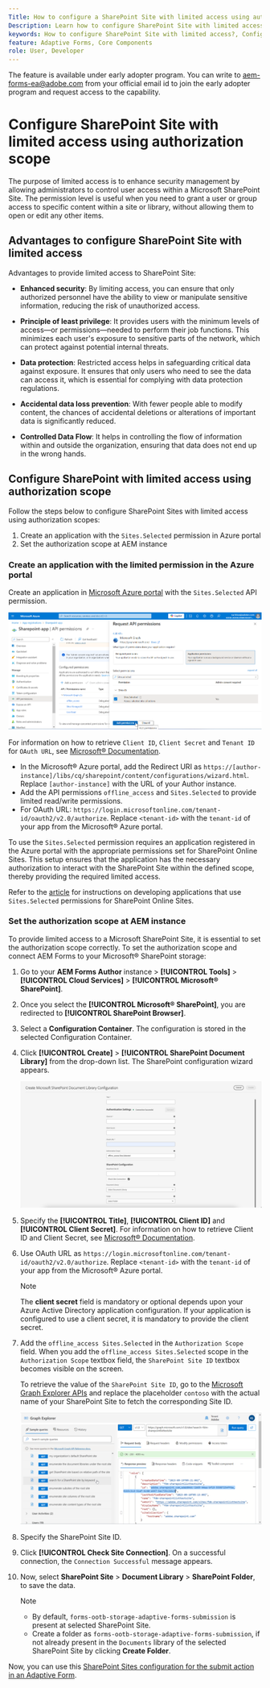 ```yaml
---
Title: How to configure a SharePoint Site with limited access using authorization scope?
Description: Learn how to configure SharePoint Site with limited access using the authorization scope.
keywords: How to configure SharePoint Site with limited access?, Configure SharePoint with limited access, Using authorization scope to limit access for SharePoint Site.
feature: Adaptive Forms, Core Components
role: User, Developer
---
```


<span class="preview"> The feature is available under early adopter program. You can write to aem-forms-ea@adobe.com from your official email id to join the early adopter program and request access to the capability. </span>

# Configure SharePoint Site with limited access using authorization scope

The purpose of limited access is to enhance security management by allowing administrators to control user access within a Microsoft SharePoint Site. The permission level is useful when you need to grant a user or group access to specific content within a site or library, without allowing them to open or edit any other items. 

## Advantages to configure SharePoint Site with limited access 
Advantages to provide limited access to SharePoint Site:

* **Enhanced security**: By limiting access, you can ensure that only authorized personnel have the ability to view or manipulate sensitive information, reducing the risk of unauthorized access.

* **Principle of least privilege**: It provides users with the minimum levels of access—or permissions—needed to perform their job functions. This minimizes each user's exposure to sensitive parts of the network, which can protect against potential internal threats.

* **Data protection**: Restricted access helps in safeguarding critical data against exposure. It ensures that only users who need to see the data can access it, which is essential for complying with data protection regulations.

* **Accidental data loss prevention**: With fewer people able to modify content, the chances of accidental deletions or alterations of important data is significantly reduced.

* **Controlled Data Flow**: It helps in controlling the flow of information within and outside the organization, ensuring that data does not end up in the wrong hands.

## Configure SharePoint with limited access using authorization scope

Follow the steps below to configure SharePoint Sites with limited access using authorization scopes:

1. Create an application with the `Sites.Selected` permission in Azure portal
1. Set the authorization scope at AEM instance


### Create an application with the limited permission in the Azure portal

Create an application in [Microsoft Azure portal](https://portal.azure.com/#home) with the `Sites.Selected` API permission. 

![SharePoint Selected Site](/help/forms/assets/sharepoint-selected-site.png)

For information on how to retrieve `Client ID`, `Client Secret` and `Tenant ID` for `OAuth URL`, see [Microsoft&reg; Documentation](https://learn.microsoft.com/en-us/graph/auth-register-app-v2).
* In the Microsoft&reg; Azure portal, add the Redirect URI as `https://[author-instance]/libs/cq/sharepoint/content/configurations/wizard.html`. Replace `[author-instance]` with the URL of your Author instance.
* Add the API permissions `offline_access` and `Sites.Selected` to provide limited read/write permissions.
* For OAuth URL: `https://login.microsoftonline.com/tenant-id/oauth2/v2.0/authorize`. Replace `<tenant-id>` with the `tenant-id` of your app from the Microsoft&reg; Azure portal.

To use the `Sites.Selected` permission requires an application registered in the Azure portal with the appropriate permissions set for SharePoint Online Sites. This setup ensures that the application has the necessary authorization to interact with the SharePoint Site within the defined scope, thereby providing the required limited access. 
    
Refer to the [article](https://techcommunity.microsoft.com/t5/microsoft-sharepoint-blog/develop-applications-that-use-sites-selected-permissions-for-spo/ba-p/3790476) for instructions on developing applications that use `Sites.Selected` permissions for SharePoint Online Sites.

### Set the authorization scope at AEM instance

To provide limited access to a Microsoft SharePoint Site, it is essential to set the authorization scope correctly. To set the authorization scope and connect AEM Forms to your Microsoft&reg; SharePoint storage:

1. Go to your **AEM Forms Author** instance > **[!UICONTROL Tools]** > **[!UICONTROL Cloud Services]** >  **[!UICONTROL Microsoft&reg; SharePoint]**.   
1. Once you select the **[!UICONTROL Microsoft&reg; SharePoint]**, you are redirected to **[!UICONTROL SharePoint Browser]**.
1. Select a **Configuration Container**. The configuration is stored in the selected Configuration Container. 
1. Click **[!UICONTROL Create]** > **[!UICONTROL SharePoint Document Library]** from the drop-down list. The SharePoint configuration wizard appears. 

    ![SharePoint Site Limited Site Access](/help/forms/assets/sharepoint-doc-library-limited-scopes.png)

1. Specify the **[!UICONTROL Title]**, **[!UICONTROL Client ID]** and **[!UICONTROL Client Secret]**. For information on how to retrieve Client ID and Client Secret, see [Microsoft&reg; Documentation](https://learn.microsoft.com/en-us/graph/auth-register-app-v2).
    
1. Use OAuth URL as `https://login.microsoftonline.com/tenant-id/oauth2/v2.0/authorize`. Replace `<tenant-id>` with the `tenant-id` of your app from the Microsoft&reg; Azure portal.

    >[!NOTE]
    >
    > The **client secret** field is mandatory or optional depends upon your Azure Active Directory application configuration. If your application is configured to use a client secret, it is mandatory to provide the client secret.

1. Add the `offline_access Sites.Selected` in the `Authorization Scope` field. When you add the `offline_access Sites.Selected` scope in the `Authorization Scope` textbox field, the `SharePoint Site ID` textbox becomes visible on the screen. 


    To retrieve the value of the `SharePoint Site ID`, go to the [Microsoft Graph Explorer APIs](https://developer.microsoft.com/en-us/graph/graph-explorer) and replace the placeholder `contoso` with the actual name of your SharePoint Site to fetch the corresponding Site ID.

    ![SharePoint Document Library ID](/help/forms/assets/sharepoint-site-id.png)

1. Specify the SharePoint Site ID. 

1. Click **[!UICONTROL Check Site Connection]**. On a successful connection, the `Connection Successful` message appears. 

1. Now, select **SharePoint Site** > **Document Library** > **SharePoint Folder**, to save the data.

    >[!NOTE]
    >
    >* By default, `forms-ootb-storage-adaptive-forms-submission` is present at selected SharePoint Site.
    >* Create a folder as `forms-ootb-storage-adaptive-forms-submission`, if not already present in the `Documents` library of the selected SharePoint Site by clicking **Create Folder**.

Now, you can use this [SharePoint Sites configuration for the submit action in an Adaptive Form](/help/forms/configure-submit-action-sharepoint.md#use-sharepoint-document-library-configuration-in-an-adaptive-form-use-sharepoint-configuartion-in-af). 
